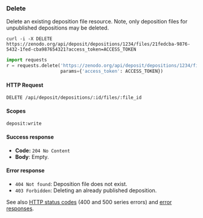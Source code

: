 ### Delete

Delete an existing deposition file resource. Note, only deposition files for
unpublished depositions may be deleted.

```shell
curl -i -X DELETE https://zenodo.org/api/deposit/depositions/1234/files/21fedcba-9876-5432-1fed-cba987654321?access_token=ACCESS_TOKEN
```

```python
import requests
r = requests.delete('https://zenodo.org/api/deposit/depositions/1234/files/21fedcba-9876-5432-1fed-cba987654321',
                    params={'access_token': ACCESS_TOKEN})
```

#### HTTP Request

`DELETE /api/deposit/depositions/:id/files/:file_id`

#### Scopes

`deposit:write`

#### Success response

* **Code:** `204 No Content`
* **Body**: Empty.

#### Error response

* `404 Not found`: Deposition file does not exist.
* `403 Forbidden`: Deleting an already published deposition.

See also [HTTP status codes](#http-status-codes) (400 and 500 series errors) and
[error responses](#errors).
